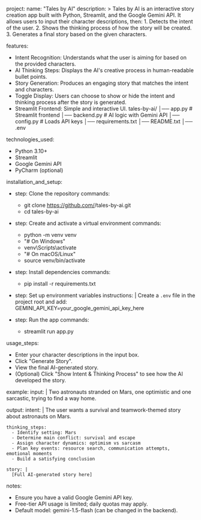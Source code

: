 project:
  name: "Tales by AI"
  description: >
    Tales by AI is an interactive story creation app built with Python, Streamlit, and the Google Gemini API.
    It allows users to input their character descriptions, then:
      1. Detects the intent of the user.
      2. Shows the thinking process of how the story will be created.
      3. Generates a final story based on the given characters.

features:
  - Intent Recognition: Understands what the user is aiming for based on the provided characters.
  - AI Thinking Steps: Displays the AI's creative process in human-readable bullet points.
  - Story Generation: Produces an engaging story that matches the intent and characters.
  - Toggle Display: Users can choose to show or hide the intent and thinking process after the story is generated.
  - Streamlit Frontend: Simple and interactive UI.
tales-by-ai/
│── app.py           # Streamlit frontend
│── backend.py       # AI logic with Gemini API
│── config.py        # Loads API keys
│── requirements.txt
│── README.txt
│── .env

technologies_used:
  - Python 3.10+
  - Streamlit
  - Google Gemini API
  - PyCharm (optional)

installation_and_setup:
  - step: Clone the repository
    commands:
      - git clone https://github.com/<your-username>/tales-by-ai.git
      - cd tales-by-ai

  - step: Create and activate a virtual environment
    commands:
      - python -m venv venv
      - "# On Windows"
      - venv\Scripts\activate
      - "# On macOS/Linux"
      - source venv/bin/activate

  - step: Install dependencies
    commands:
      - pip install -r requirements.txt

  - step: Set up environment variables
    instructions: |
      Create a `.env` file in the project root and add:
      GEMINI_API_KEY=your_google_gemini_api_key_here

  - step: Run the app
    commands:
      - streamlit run app.py

usage_steps:
  - Enter your character descriptions in the input box.
  - Click "Generate Story".
  - View the final AI-generated story.
  - (Optional) Click "Show Intent & Thinking Process" to see how the AI developed the story.

example:
  input: |
    Two astronauts stranded on Mars, one optimistic and one sarcastic, trying to find a way home.

  output:
    intent: |
      The user wants a survival and teamwork-themed story about astronauts on Mars.

    thinking_steps:
      - Identify setting: Mars
      - Determine main conflict: survival and escape
      - Assign character dynamics: optimism vs sarcasm
      - Plan key events: resource search, communication attempts, emotional moments
      - Build a satisfying conclusion

    story: |
      [Full AI-generated story here]

notes:
  - Ensure you have a valid Google Gemini API key.
  - Free-tier API usage is limited; daily quotas may apply.
  - Default model: gemini-1.5-flash (can be changed in the backend).
